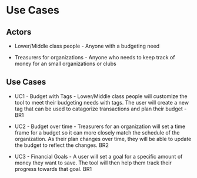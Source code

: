 # Use Cases

## Actors

- Lower/Middle class people - Anyone with a budgeting need

- Treasurers for organizations - Anyone who needs to keep track of money for an small organizations or clubs

## Use Cases

- UC1 - Budget with Tags - Lower/Middle class people will customize the tool to meet their budgeting needs with tags. The user will create a new tag that can be used to catagorize transactions and plan their budget - BR1

- UC2 - Budget over time - Treasurers for an organization will set a time frame for a budget so it can more closely match the schedule of the organization. As their plan changes over time, they will be able to update the budget to reflect the changes. BR2

- UC3 - Financial Goals - A user will set a goal for a specific amount of money they want to save. The tool will then help them track their progress towards that goal. BR1

